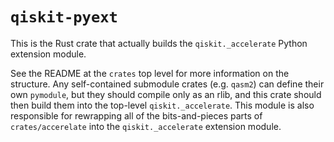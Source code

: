# `qiskit-pyext`

This is the Rust crate that actually builds the `qiskit._accelerate` Python extension module.

See the README at the `crates` top level for more information on the structure.
Any self-contained submodule crates (e.g. `qasm2`) can define their own `pymodule`, but they should compile only as an rlib, and this crate should then build them into the top-level `qiskit._accelerate`.
This module is also responsible for rewrapping all of the bits-and-pieces parts of `crates/accerelate` into the `qiskit._accelerate` extension module.
